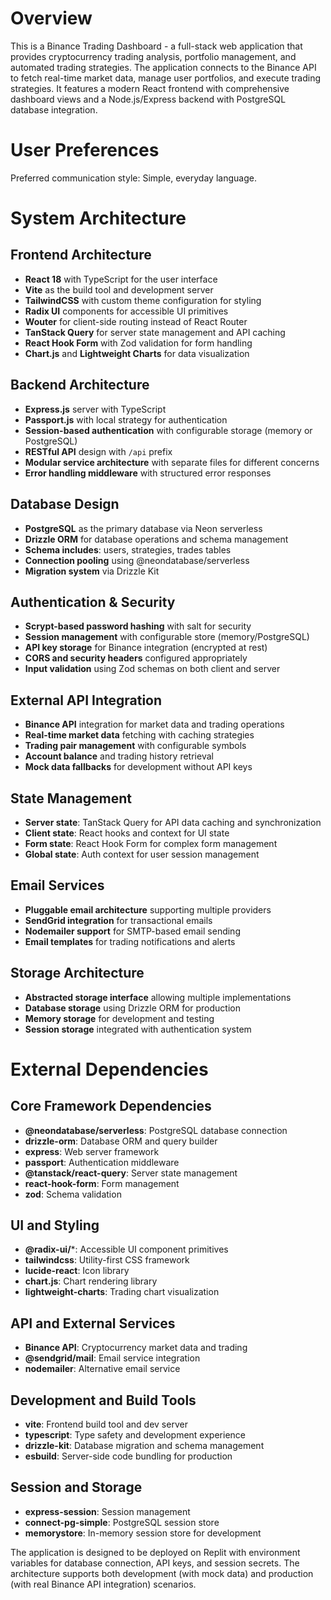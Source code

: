 # Overview

This is a Binance Trading Dashboard - a full-stack web application that provides cryptocurrency trading analysis, portfolio management, and automated trading strategies. The application connects to the Binance API to fetch real-time market data, manage user portfolios, and execute trading strategies. It features a modern React frontend with comprehensive dashboard views and a Node.js/Express backend with PostgreSQL database integration.

# User Preferences

Preferred communication style: Simple, everyday language.

# System Architecture

## Frontend Architecture
- **React 18** with TypeScript for the user interface
- **Vite** as the build tool and development server
- **TailwindCSS** with custom theme configuration for styling
- **Radix UI** components for accessible UI primitives
- **Wouter** for client-side routing instead of React Router
- **TanStack Query** for server state management and API caching
- **React Hook Form** with Zod validation for form handling
- **Chart.js** and **Lightweight Charts** for data visualization

## Backend Architecture
- **Express.js** server with TypeScript
- **Passport.js** with local strategy for authentication
- **Session-based authentication** with configurable storage (memory or PostgreSQL)
- **RESTful API** design with `/api` prefix
- **Modular service architecture** with separate files for different concerns
- **Error handling middleware** with structured error responses

## Database Design
- **PostgreSQL** as the primary database via Neon serverless
- **Drizzle ORM** for database operations and schema management
- **Schema includes**: users, strategies, trades tables
- **Connection pooling** using @neondatabase/serverless
- **Migration system** via Drizzle Kit

## Authentication & Security
- **Scrypt-based password hashing** with salt for security
- **Session management** with configurable store (memory/PostgreSQL)
- **API key storage** for Binance integration (encrypted at rest)
- **CORS and security headers** configured appropriately
- **Input validation** using Zod schemas on both client and server

## External API Integration
- **Binance API** integration for market data and trading operations
- **Real-time market data** fetching with caching strategies
- **Trading pair management** with configurable symbols
- **Account balance** and trading history retrieval
- **Mock data fallbacks** for development without API keys

## State Management
- **Server state**: TanStack Query for API data caching and synchronization
- **Client state**: React hooks and context for UI state
- **Form state**: React Hook Form for complex form management
- **Global state**: Auth context for user session management

## Email Services
- **Pluggable email architecture** supporting multiple providers
- **SendGrid integration** for transactional emails
- **Nodemailer support** for SMTP-based email sending
- **Email templates** for trading notifications and alerts

## Storage Architecture
- **Abstracted storage interface** allowing multiple implementations
- **Database storage** using Drizzle ORM for production
- **Memory storage** for development and testing
- **Session storage** integrated with authentication system

# External Dependencies

## Core Framework Dependencies
- **@neondatabase/serverless**: PostgreSQL database connection
- **drizzle-orm**: Database ORM and query builder
- **express**: Web server framework
- **passport**: Authentication middleware
- **@tanstack/react-query**: Server state management
- **react-hook-form**: Form management
- **zod**: Schema validation

## UI and Styling
- **@radix-ui/***: Accessible UI component primitives
- **tailwindcss**: Utility-first CSS framework
- **lucide-react**: Icon library
- **chart.js**: Chart rendering library
- **lightweight-charts**: Trading chart visualization

## API and External Services
- **Binance API**: Cryptocurrency market data and trading
- **@sendgrid/mail**: Email service integration
- **nodemailer**: Alternative email service

## Development and Build Tools
- **vite**: Frontend build tool and dev server
- **typescript**: Type safety and development experience
- **drizzle-kit**: Database migration and schema management
- **esbuild**: Server-side code bundling for production

## Session and Storage
- **express-session**: Session management
- **connect-pg-simple**: PostgreSQL session store
- **memorystore**: In-memory session store for development

The application is designed to be deployed on Replit with environment variables for database connection, API keys, and session secrets. The architecture supports both development (with mock data) and production (with real Binance API integration) scenarios.